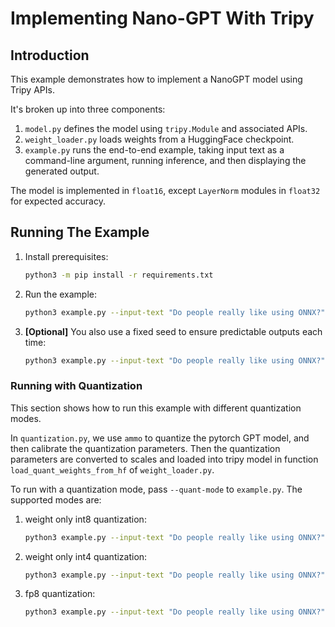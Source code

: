 # Implementing Nano-GPT With Tripy

## Introduction

This example demonstrates how to implement a NanoGPT model using Tripy APIs.

It's broken up into three components:

1. `model.py` defines the model using `tripy.Module` and associated APIs.
2. `weight_loader.py` loads weights from a HuggingFace checkpoint.
3. `example.py` runs the end-to-end example, taking input text as a command-line argument,
        running inference, and then displaying the generated output.

The model is implemented in `float16`, except `LayerNorm` modules in `float32`
for expected accuracy.

## Running The Example

1. Install prerequisites:

    ```bash
    python3 -m pip install -r requirements.txt
    ```

2. Run the example:

    ```bash
    python3 example.py --input-text "Do people really like using ONNX?"
    ```

3. **[Optional]** You also use a fixed seed to ensure predictable outputs each time:

    ```bash
    python3 example.py --input-text "Do people really like using ONNX?" --seed=1
    ```

    <!-- Tripy: EXPECTED_STDOUT Start -->
    <!--
    ```
    Loading weights from pretrained model: 'gpt2'
    Do people really like using ONNX?

    This is something that I'm very happy
    ```
     -->
    <!-- Tripy: EXPECTED_STDOUT End -->

### Running with Quantization

This section shows how to run this example with different quantization modes.

In `quantization.py`, we use `ammo` to quantize the pytorch GPT model, and then calibrate the quantization parameters. Then the quantization parameters are converted to scales and loaded into tripy model in function
`load_quant_weights_from_hf` of `weight_loader.py`.

To run with a quantization mode, pass `--quant-mode` to `example.py`. The supported modes are:

1. weight only int8 quantization:

    ```bash
    python3 example.py --input-text "Do people really like using ONNX?" --seed=1 --quant-mode int8-weight-only
    ```

2. weight only int4 quantization:

    ```bash
    python3 example.py --input-text "Do people really like using ONNX?" --seed=1 --quant-mode int4-weight-only
    ```

3. fp8 quantization:

    ```bash
    python3 example.py --input-text "Do people really like using ONNX?" --seed=1 --quant-mode fp8
    ```
